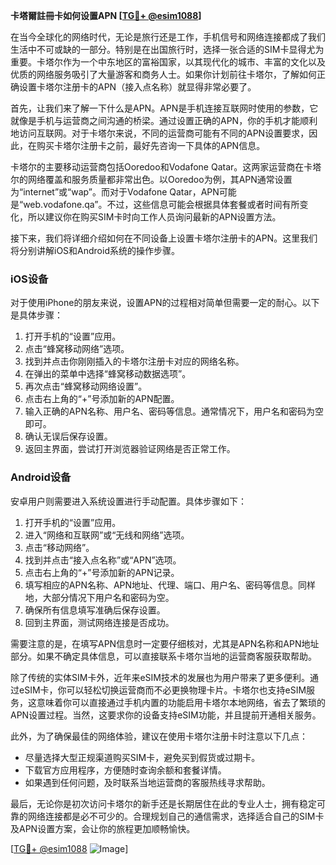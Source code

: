 **卡塔爾註冊卡如何设置APN [[TG💪+ @esim1088](https://t.me/s/esim1088)]**

在当今全球化的网络时代，无论是旅行还是工作，手机信号和网络连接都成了我们生活中不可或缺的一部分。特别是在出国旅行时，选择一张合适的SIM卡显得尤为重要。卡塔尔作为一个中东地区的富裕国家，以其现代化的城市、丰富的文化以及优质的网络服务吸引了大量游客和商务人士。如果你计划前往卡塔尔，了解如何正确设置卡塔尔注册卡的APN（接入点名称）就显得非常必要了。

首先，让我们来了解一下什么是APN。APN是手机连接互联网时使用的参数，它就像是手机与运营商之间沟通的桥梁。通过设置正确的APN，你的手机才能顺利地访问互联网。对于卡塔尔来说，不同的运营商可能有不同的APN设置要求，因此，在购买卡塔尔注册卡之前，最好先咨询一下具体的APN信息。

卡塔尔的主要移动运营商包括Ooredoo和Vodafone Qatar。这两家运营商在卡塔尔的网络覆盖和服务质量都非常出色。以Ooredoo为例，其APN通常设置为“internet”或“wap”。而对于Vodafone Qatar，APN可能是“web.vodafone.qa”。不过，这些信息可能会根据具体套餐或者时间有所变化，所以建议你在购买SIM卡时向工作人员询问最新的APN设置方法。

接下来，我们将详细介绍如何在不同设备上设置卡塔尔注册卡的APN。这里我们将分别讲解iOS和Android系统的操作步骤。

### iOS设备

对于使用iPhone的朋友来说，设置APN的过程相对简单但需要一定的耐心。以下是具体步骤：

1. 打开手机的“设置”应用。
2. 点击“蜂窝移动网络”选项。
3. 找到并点击你刚刚插入的卡塔尔注册卡对应的网络名称。
4. 在弹出的菜单中选择“蜂窝移动数据选项”。
5. 再次点击“蜂窝移动网络设置”。
6. 点击右上角的“+”号添加新的APN配置。
7. 输入正确的APN名称、用户名、密码等信息。通常情况下，用户名和密码为空即可。
8. 确认无误后保存设置。
9. 返回主界面，尝试打开浏览器验证网络是否正常工作。

### Android设备

安卓用户则需要进入系统设置进行手动配置。具体步骤如下：

1. 打开手机的“设置”应用。
2. 进入“网络和互联网”或“无线和网络”选项。
3. 点击“移动网络”。
4. 找到并点击“接入点名称”或“APN”选项。
5. 点击右上角的“+”号添加新的APN记录。
6. 填写相应的APN名称、APN地址、代理、端口、用户名、密码等信息。同样地，大部分情况下用户名和密码为空。
7. 确保所有信息填写准确后保存设置。
8. 回到主界面，测试网络连接是否成功。

需要注意的是，在填写APN信息时一定要仔细核对，尤其是APN名称和APN地址部分。如果不确定具体信息，可以直接联系卡塔尔当地的运营商客服获取帮助。

除了传统的实体SIM卡外，近年来eSIM技术的发展也为用户带来了更多便利。通过eSIM卡，你可以轻松切换运营商而不必更换物理卡片。卡塔尔也支持eSIM服务，这意味着你可以直接通过手机内置的功能启用卡塔尔本地网络，省去了繁琐的APN设置过程。当然，这要求你的设备支持eSIM功能，并且提前开通相关服务。

此外，为了确保最佳的网络体验，建议在使用卡塔尔注册卡时注意以下几点：
- 尽量选择大型正规渠道购买SIM卡，避免买到假货或过期卡。
- 下载官方应用程序，方便随时查询余额和套餐详情。
- 如果遇到任何问题，及时联系当地运营商的客服热线寻求帮助。

最后，无论你是初次访问卡塔尔的新手还是长期居住在此的专业人士，拥有稳定可靠的网络连接都是必不可少的。合理规划自己的通信需求，选择适合自己的SIM卡及APN设置方案，会让你的旅程更加顺畅愉快。

[[TG💪+ @esim1088](https://t.me/s/esim1088) ![Image](https://i.postimg.cc/4NQfJmqS/Snipaste-2025-05-13-00-14-12.png)]